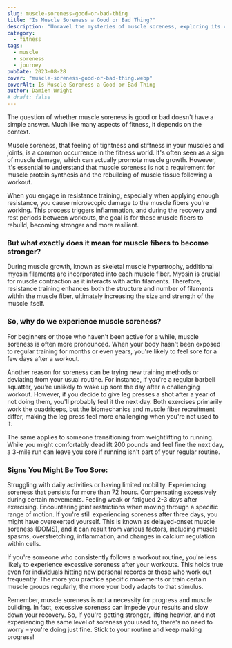 ```yaml
---
slug: muscle-soreness-good-or-bad-thing
title: "Is Muscle Soreness a Good or Bad Thing?"
description: "Unravel the mysteries of muscle soreness, exploring its causes, effects, and its role in our fitness journey."
category:
  - fitness
tags:
  - muscle
  - soreness
  - journey
pubDate: 2023-08-28
cover: "muscle-soreness-good-or-bad-thing.webp"
coverAlt: Is Muscle Soreness a Good or Bad Thing
author: Damien Wright
# draft: false
---
```


The question of whether muscle soreness is good or bad doesn't have a simple answer. Much like many aspects of fitness, it depends on the context.

Muscle soreness, that feeling of tightness and stiffness in your muscles and joints, is a common occurrence in the fitness world. It's often seen as a sign of muscle damage, which can actually promote muscle growth. However, it's essential to understand that muscle soreness is not a requirement for muscle protein synthesis and the rebuilding of muscle tissue following a workout.

When you engage in resistance training, especially when applying enough resistance, you cause microscopic damage to the muscle fibers you're working. This process triggers inflammation, and during the recovery and rest periods between workouts, the goal is for these muscle fibers to rebuild, becoming stronger and more resilient.

### But what exactly does it mean for muscle fibers to become stronger?

During muscle growth, known as skeletal muscle hypertrophy, additional myosin filaments are incorporated into each muscle fiber. Myosin is crucial for muscle contraction as it interacts with actin filaments. Therefore, resistance training enhances both the structure and number of filaments within the muscle fiber, ultimately increasing the size and strength of the muscle itself.

### So, why do we experience muscle soreness?

For beginners or those who haven't been active for a while, muscle soreness is often more pronounced. When your body hasn't been exposed to regular training for months or even years, you're likely to feel sore for a few days after a workout.

Another reason for soreness can be trying new training methods or deviating from your usual routine. For instance, if you're a regular barbell squatter, you're unlikely to wake up sore the day after a challenging workout. However, if you decide to give leg presses a shot after a year of not doing them, you'll probably feel it the next day. Both exercises primarily work the quadriceps, but the biomechanics and muscle fiber recruitment differ, making the leg press feel more challenging when you're not used to it.

The same applies to someone transitioning from weightlifting to running. While you might comfortably deadlift 200 pounds and feel fine the next day, a 3-mile run can leave you sore if running isn't part of your regular routine.

### Signs You Might Be Too Sore:

Struggling with daily activities or having limited mobility.
Experiencing soreness that persists for more than 72 hours.
Compensating excessively during certain movements.
Feeling weak or fatigued 2-3 days after exercising.
Encountering joint restrictions when moving through a specific range of motion.
If you're still experiencing soreness after three days, you might have overexerted yourself. This is known as delayed-onset muscle soreness (DOMS), and it can result from various factors, including muscle spasms, overstretching, inflammation, and changes in calcium regulation within cells.

If you're someone who consistently follows a workout routine, you're less likely to experience excessive soreness after your workouts. This holds true even for individuals hitting new personal records or those who work out frequently. The more you practice specific movements or train certain muscle groups regularly, the more your body adapts to that stimulus.

Remember, muscle soreness is not a necessity for progress and muscle building. In fact, excessive soreness can impede your results and slow down your recovery. So, if you're getting stronger, lifting heavier, and not experiencing the same level of soreness you used to, there's no need to worry – you're doing just fine. Stick to your routine and keep making progress!
